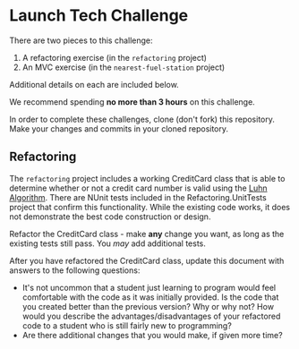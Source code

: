 # Launch Tech Challenge

There are two pieces to this challenge:

1. A refactoring exercise (in the `refactoring` project)
1. An MVC exercise (in the `nearest-fuel-station` project)

Additional details on each are included below.

We recommend spending **no more than 3 hours** on this challenge.

In order to complete these challenges, clone (don't fork) this repository. Make your changes and commits in your cloned repository.

## Refactoring

The `refactoring` project includes a working CreditCard class that is able to determine whether or not a credit card number is valid using the [Luhn Algorithm](https://en.wikipedia.org/wiki/Luhn_algorithm). There are NUnit tests included in the Refactoring.UnitTests project that confirm this functionality. While the existing code works, it does not demonstrate the best code construction or design.  

Refactor the CreditCard class - make **any** change you want, as long as the existing tests still pass. You _may_ add additional tests.

After you have refactored the CreditCard class, update this document with answers to the following questions:

* It's not uncommon that a student just learning to program would feel comfortable with the code as it was initially provided. Is the code that you created better than the previous version? Why or why not? How would you describe the advantages/disadvantages of your refactored code to a student who is still fairly new to programming?  
* Are there additional changes that you would make, if given more time?


